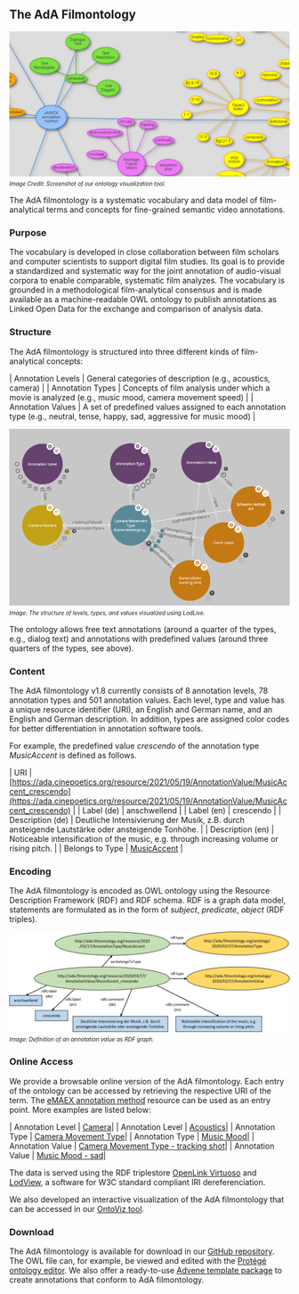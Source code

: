 ## The AdA Filmontology

![Image Ontology Excerpt](ontology_excerpt.png)
*<font size="1">Image Credit: Screenshot of our ontology visualization tool.</font>*

The AdA filmontology is a systematic vocabulary and data model of film-analytical terms and concepts for fine-grained semantic video annotations.

### Purpose

The vocabulary is developed in close collaboration between film scholars and computer scientists to support digital film studies. Its goal is to provide a standardized and systematic way for the joint annotation of audio-visual corpora to enable comparable, systematic film analyzes. The vocabulary is grounded in a methodological film-analytical consensus and is made available as a machine-readable OWL ontology to publish annotations as Linked Open Data for the exchange and comparison of analysis data.

### Structure

The AdA filmontology is structured into three different kinds of film-analytical concepts:

| Annotation Levels | General categories of description (e.g., acoustics, camera) |
| Annotation Types | Concepts of film analysis under which a movie is analyzed (e.g., music mood, camera movement speed) |
| Annotation Values | A set of predefined values assigned to each annotation type (e.g., neutral, tense, happy, sad, aggressive for music mood) |

[![Image Levels Types Values](levels_types_values.png "Levels, Types, and Values")](levels_types_values.png)
*<font size="1">Image: The structure of levels, types, and values visualized using LodLive.</font>*

The ontology allows free text annotations (around a quarter of the types, e.g., dialog text) and annotations with predefined values (around three quarters of the types, see above).

### Content

The AdA filmontology v1.8 currently consists of 8 annotation levels, 78 annotation types and 501 annotation values. Each level, type and value has a unique resource identifier (URI), an English and German name, and an English and German description. In addition, types are assigned color codes for better differentiation in annotation software tools.

For example, the predefined value *crescendo* of the annotation type *MusicAccent* is defined as follows.

| URI | [https://ada.cinepoetics.org/resource/2021/05/19/AnnotationValue/MusicAccent_crescendo](https://ada.cinepoetics.org/resource/2021/05/19/AnnotationValue/MusicAccent_crescendo) |
| Label (de) | anschwellend |
| Label (en) | crescendo |
| Description (de) | Deutliche Intensivierung der Musik, z.B. durch ansteigende Lautstärke oder ansteigende Tonhöhe. |
| Description (en) | Noticeable intensification of the music, e.g. through increasing volume or rising pitch. |
| Belongs to Type | [MusicAccent](https://ada.cinepoetics.org/resource/2021/05/19/AnnotationType/MusicAccent) |

### Encoding

The AdA filmontology is encoded as OWL ontology using the Resource Description Framework (RDF) and RDF schema. RDF is a graph data model, statements are formulated as in the form of *subject*, *predicate*, *object* (RDF
triples).

[![Image RDF graph](rdf_graph.png "RDF graph")](rdf_graph.png)
*<font size="1">Image: Definition of an annotation value as RDF graph.</font>*

### Online Access

We provide a browsable online version of the AdA filmontology. Each entry of the ontology can be accessed by retrieving the respective URI of the term. The [eMAEX annotation method](https://ada.cinepoetics.org/resource/2021/05/19/eMAEXannotationMethod) resource can be used as an entry point. More examples are listed below:

| Annotation Level | [Camera](https://ada.cinepoetics.org/resource/2021/05/19/AnnotationLevel/Camera)|
| Annotation Level | [Acoustics](https://ada.cinepoetics.org/resource/2021/05/19/AnnotationLevel/Acoustics)|
| Annotation Type | [Camera Movement Type](https://ada.cinepoetics.org/resource/2021/05/19/AnnotationType/CameraMovementType)|
| Annotation Type | [Music Mood](https://ada.cinepoetics.org/resource/2021/05/19/AnnotationType/MusicMood)|
| Annotation Value | [Camera Movement Type - tracking shot](https://ada.cinepoetics.org/resource/2021/05/19/AnnotationValue/CameraMovementType_tracking_shot)|
| Annotation Value | [Music Mood - sad](https://ada.cinepoetics.org/resource/2021/05/19/AnnotationValue/MusicMood_sad)|

The data is served using the RDF triplestore [OpenLink Virtuoso](https://virtuoso.openlinksw.com/) and [LodView](https://github.com/LodLive/LodView), a software for W3C standard compliant IRI dereferenciation.

We also developed an interactive visualization of the AdA filmontology that can be accessed in our [OntoViz tool](https://ada.cinepoetics.org/ontoviz/).

### Download

The AdA filmontology is available for download in our [GitHub repository](https://github.com/ProjectAdA/public/tree/master/ontology). The OWL file can, for example, be viewed and edited with the [Protégé ontology editor](https://protege.stanford.edu/). We also offer a ready-to-use [Advene template package](https://github.com/ProjectAdA/public/tree/master/advene_template) to create annotations that conform to AdA filmontology.

[comment]: <> (Data model - types etc.)
